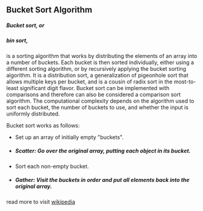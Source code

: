 ## Bucket Sort Algorithm

##### Bucket sort, or 
##### bin sort, 
is a sorting algorithm that works by distributing the elements of an array into a number of buckets. Each bucket is then sorted individually, either using a different sorting algorithm, or by recursively applying the bucket sorting algorithm. It is a distribution sort, a generalization of pigeonhole sort that allows multiple keys per bucket, and is a cousin of radix sort in the most-to-least significant digit flavor. Bucket sort can be implemented with comparisons and therefore can also be considered a comparison sort algorithm. The computational complexity depends on the algorithm used to sort each bucket, the number of buckets to use, and whether the input is uniformly distributed.

Bucket sort works as follows:

- Set up an array of initially empty "buckets".
- ##### Scatter: Go over the original array, putting each object in its bucket.
- Sort each non-empty bucket.
- ##### Gather: Visit the buckets in order and put all elements back into the original array.


read more to visit [wikipedia](https://en.wikipedia.org/wiki/Bucket_sort)